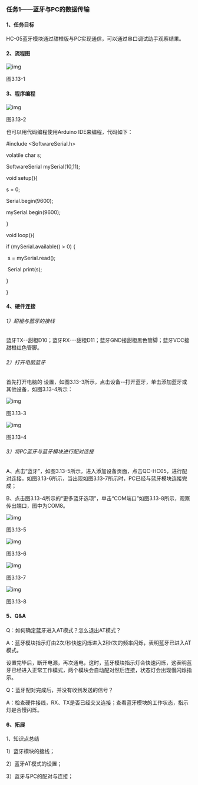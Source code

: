 ### 任务1——蓝牙与PC的数据传输

#### 1、任务目标

HC-05蓝牙模块通过甜橙版与PC实现通信，可以通过串口调试助手观察结果。

#### 2、流程图

![img](/assets/image357.jpg)

图3.13-1

#### 3、程序编程

![img](/assets/image359.jpg)

图3.13-2

也可以用代码编程使用Arduino IDE来编程，代码如下：

\#include <SoftwareSerial.h>

volatile char s;

SoftwareSerial mySerial(10,11);

void setup(){

  s = 0;

  Serial.begin(9600);

  mySerial.begin(9600);

}

 

void loop(){

  if (mySerial.available() > 0) {

​    s = mySerial.read();

​    Serial.print(s);

  }

}

#### 4、硬件连接

###### 1）甜橙与蓝牙的接线

蓝牙TX--甜橙D10；蓝牙RX---甜橙D11；蓝牙GND接甜橙黑色管脚；蓝牙VCC接甜橙红色管脚。

###### 2）打开电脑蓝牙

首先打开电脑的 设置，如图3.13-3所示，点击设备--打开蓝牙，单击添加蓝牙或其他设备，如图3.13-4所示：

![img](/assets/image361.jpg)

图3.13-3

![img](/assets/image363.jpg)

图3.13-4

###### 3）将PC蓝牙与蓝牙模块进行配对连接

A、点击“蓝牙”，如图3.13-5所示，进入添加设备页面，点击QC-HC05，进行配对连接，如图3.13-6所示，当出现如图3.13-7所示时，PC已经与蓝牙模块连接完成；

B、点击图3.13-4所示的“更多蓝牙选项”，单击“COM端口”如图3.13-8所示，观察传出端口，图中为COM8。

![img](/assets/image365.jpg)

图3.13-5

![img](/assets/image367.jpg)

图3.13-6

![img](/assets/image369.jpg)

图3.13-7

![img](/assets/image371.jpg)

图3.13-8

#### 5、Q&A

Q：如何确定蓝牙进入AT模式？怎么退出AT模式？

A：蓝牙模块指示灯由2次/秒快速闪烁进入2秒/次的频率闪烁，表明蓝牙已进入AT模式。

设置完毕后，断开电源，再次通电，这时，蓝牙模块指示灯会快速闪烁，这表明蓝牙已经进入正常工作模式，两个模块会自动配对然后连接，状态灯会出现慢闪烁指示。

Q：蓝牙配对完成后，并没有收到发送的信号？

A：检查硬件接线，RX、TX是否已经交叉连接；查看蓝牙模块的工作状态，指示灯是否慢闪烁。

#### 6、拓展

1、知识点总结

1）蓝牙模块的接线；

2）蓝牙AT模式的设置；

3）蓝牙与PC的配对与连接；